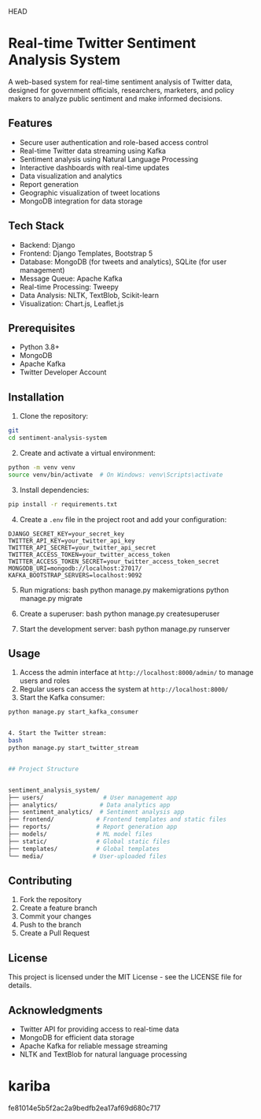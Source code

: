 HEAD
# Real-time Twitter Sentiment Analysis System

A web-based system for real-time sentiment analysis of Twitter data, designed for government officials, researchers, marketers, and policy makers to analyze public sentiment and make informed decisions.

## Features

- Secure user authentication and role-based access control
- Real-time Twitter data streaming using Kafka
- Sentiment analysis using Natural Language Processing
- Interactive dashboards with real-time updates
- Data visualization and analytics
- Report generation
- Geographic visualization of tweet locations
- MongoDB integration for data storage

## Tech Stack

- Backend: Django
- Frontend: Django Templates, Bootstrap 5
- Database: MongoDB (for tweets and analytics), SQLite (for user management)
- Message Queue: Apache Kafka
- Real-time Processing: Tweepy
- Data Analysis: NLTK, TextBlob, Scikit-learn
- Visualization: Chart.js, Leaflet.js

## Prerequisites

- Python 3.8+
- MongoDB
- Apache Kafka
- Twitter Developer Account

## Installation

1. Clone the repository:
```bash
git 
cd sentiment-analysis-system
```

2. Create and activate a virtual environment:
```bash
python -m venv venv
source venv/bin/activate  # On Windows: venv\Scripts\activate
```

3. Install dependencies:
```bash
pip install -r requirements.txt
```

4. Create a `.env` file in the project root and add your configuration:
```
DJANGO_SECRET_KEY=your_secret_key
TWITTER_API_KEY=your_twitter_api_key
TWITTER_API_SECRET=your_twitter_api_secret
TWITTER_ACCESS_TOKEN=your_twitter_access_token
TWITTER_ACCESS_TOKEN_SECRET=your_twitter_access_token_secret
MONGODB_URI=mongodb://localhost:27017/
KAFKA_BOOTSTRAP_SERVERS=localhost:9092
```

5. Run migrations:
bash
python manage.py makemigrations
python manage.py migrate


6. Create a superuser:
bash
python manage.py createsuperuser


7. Start the development server:
bash
python manage.py runserver


## Usage

1. Access the admin interface at `http://localhost:8000/admin/` to manage users and roles
2. Regular users can access the system at `http://localhost:8000/`
3. Start the Kafka consumer:
```bash
python manage.py start_kafka_consumer


4. Start the Twitter stream:
bash
python manage.py start_twitter_stream


## Project Structure


sentiment_analysis_system/
├── users/                 # User management app
├── analytics/            # Data analytics app
├── sentiment_analytics/  # Sentiment analysis app
├── frontend/            # Frontend templates and static files
├── reports/             # Report generation app
├── models/              # ML model files
├── static/              # Global static files
├── templates/           # Global templates
└── media/              # User-uploaded files
```

## Contributing

1. Fork the repository
2. Create a feature branch
3. Commit your changes
4. Push to the branch
5. Create a Pull Request

## License

This project is licensed under the MIT License - see the LICENSE file for details.

## Acknowledgments

- Twitter API for providing access to real-time data
- MongoDB for efficient data storage
- Apache Kafka for reliable message streaming
- NLTK and TextBlob for natural language processing 

# kariba
 fe81014e5b5f2ac2a9bedfb2ea17af69d680c717
